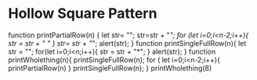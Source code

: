 # Hollow Square Pattern 
function printPartialRow(n) {
  let str= "";
  str=str + "*";
  for (let i=0;i<n-2;i++){
    str = str + " "
  }
  str= str + "*";
  alert(str);
  }
function printSingleFullRow(n){
let str = "";
for(let i=0;i<n;i++){
   str = str + "*";
 }
alert(str);
}
function printWholething(n){
  printSingleFullRow(n);
  for ( let i=0;i<n-2;i++){
    printPartialRow(n)
  }
  printSingleFullRow(n);
}
printWholething(8)

